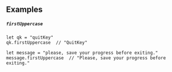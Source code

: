 ## Examples

##### `firstUppercase`

```
let qk = "quitKey"
qk.firstUppercase  // "QuitKey"
```

```
let message = "please, save your progress before exiting."
message.firstUppercase  // "Please, save your progress before exiting."
```
